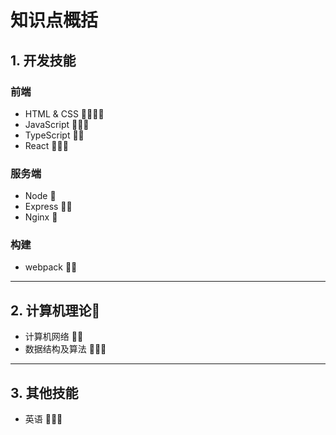 # 知识点概括

## 1. 开发技能
### 前端

- HTML & CSS  🌟🌟🌟🌟
- JavaScript  🌟🌟🌟
- TypeScript  🌟🌟
- React   🌟🌟🌟

### 服务端
- Node    🌟
- Express 🌟🌟
- Nginx   🌟

### 构建

- webpack 🌟🌟

---
## 2. 计算机理论
- 计算机网络  🌟🌟     
- 数据结构及算法  🌟🌟🌟

---
## 3. 其他技能
- 英语    🌟🌟🌟
